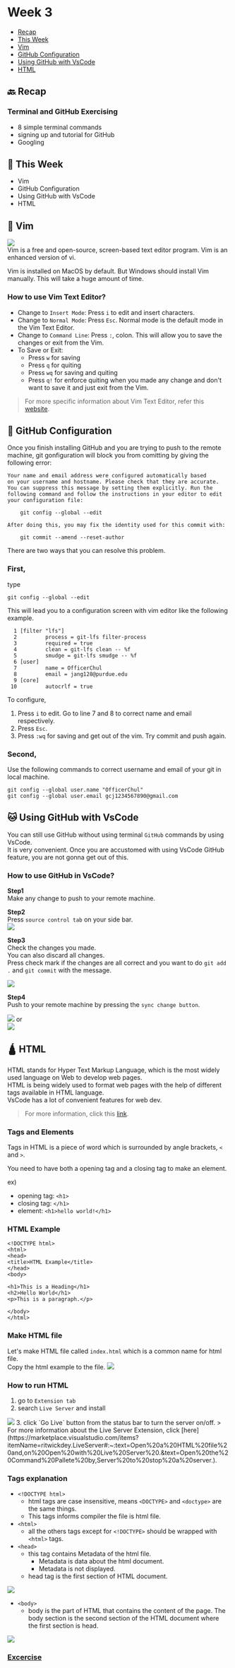 # Week 3

- [Recap](https://github.com/OfficerChul/webDev101/blob/main/Week_3/Week_3.md#-recap)
- [This Week](https://github.com/OfficerChul/webDev101/blob/main/Week_3/Week_3.md#-this-week)
- [Vim](https://github.com/OfficerChul/webDev101/blob/main/Week_3/Week_3.md#-vim)
- [GitHub Configuration](https://github.com/OfficerChul/webDev101/blob/main/Week_3/Week_3.md#-github-configuration)
- [Using GitHub with VsCode](https://github.com/OfficerChul/webDev101/blob/main/Week_3/Week_3.md#-using-github-with-vscode)
- [HTML](https://github.com/OfficerChul/webDev101/blob/main/Week_3/Week_3.md#-html)


## 🔙 Recap
### Terminal and GitHub Exercising
- 8 simple terminal commands
- signing up and tutorial for GitHub
- Googling

## 📖 This Week
- Vim
- GitHub Configuration
- Using GitHub with VsCode
- HTML

## 📓 Vim
<img src="https://miro.medium.com/max/605/1*_BWVJB2JzuuzyxGxm6XWQQ.png" /> <br />
Vim is a free and open-source, screen-based text editor program. Vim is an enhanced version of vi.

Vim is installed on MacOS by default. But Windows should install Vim manually. This will take a huge amount of time.

### **How to use Vim Text Editor?**
- Change to `Insert Mode`:
Press `i` to edit and insert characters.
- Change to `Normal Mode`:
Press `Esc`. Normal mode is the default mode in the Vim Text Editor.
- Change to `Command Line`:
Press `:`, colon. This will allow you to save the changes or exit from the Vim.
- To Save or Exit:
    - Press `w` for saving
    - Press `q` for quiting
    - Press `wq` for saving and quiting
    - Press `q!` for enforce quiting when you made any change and don't want to save it and just exit from the Vim.

> For more specific information about Vim Text Editor, refer this [website](https://opensource.com/article/19/3/getting-started-vim).

## 📛 GitHub Configuration

Once you finish installing GitHub and you are trying to push to the remote machine, git gonfiguration will block you from comitting by giving the following error:
```
Your name and email address were configured automatically based
on your username and hostname. Please check that they are accurate.
You can suppress this message by setting them explicitly. Run the
following command and follow the instructions in your editor to edit
your configuration file:

    git config --global --edit

After doing this, you may fix the identity used for this commit with:

    git commit --amend --reset-author
```
There are two ways that you can resolve this problem.
### **First**,
type
```
git config --global --edit
```
This will lead you to a configuration screen with vim editor like the following example. 
```
  1 [filter "lfs"]
  2         process = git-lfs filter-process
  3         required = true
  4         clean = git-lfs clean -- %f
  5         smudge = git-lfs smudge -- %f
  6 [user]
  7         name = OfficerChul
  8         email = jang128@purdue.edu
  9 [core]
 10         autocrlf = true
 ```
To configure,
1. Press `i` to edit. Go to line 7 and 8 to correct name and email respectively.
2. Press `Esc`.
3. Press `:wq` for saving and get out of the vim.
Try commit and push again.

### **Second**,
Use the following commands to correct username and email of your git in local machine.
```
git config --global user.name "OfficerChul"
git config --global user.email gcj1234567890@gmail.com
```

## 🐱 Using GitHub with VsCode

You can still use GitHub without using terminal `GitHub` commands by using VsCode. <br />
It is very convenient. Once you are accustomed with using VsCode GitHub feature, you are not gonna get out of this.

### **How to use GitHub in VsCode?**
**Step1**<br />
Make any change to push to your remote machine.

**Step2**<br />
Press `source control tab` on your side bar. </br>
<img src="https://github.com/OfficerChul/webDev101/blob/main/Week_3/images/github_vscode_sidebar.jpg?raw=true" />

**Step3**<br />
Check the changes you made.<br />
You can also discard all changes. <br />
Press check mark if the changes are all correct and you want to do `git add .` and `git commit` with the message.

<img src="https://github.com/OfficerChul/webDev101/blob/main/Week_3/images/github_vscode_source_control.jpg?raw=true" />

**Step4**<br />
Push to your remote machine by pressing the `sync change button`.<br />

<img src = "https://github.com/OfficerChul/webDev101/blob/main/Week_3/images/github_vscode_push.jpg?raw=true" />
or
<br />
<img src = "https://github.com/OfficerChul/webDev101/blob/main/Week_3/images/github_vscode_push2.jpg?raw=true" />


## 🛕 HTML

HTML stands for Hyper Text Markup Language, which is the most widely used language on Web to develop web pages.
</br>
HTML is being widely used to format web pages with the help of different tags available in HTML language.
<br />
VsCode has a lot of convenient features for web dev.
> For more information, click this [link](https://code.visualstudio.com/docs/languages/html).

### Tags and Elements
Tags in HTML is a piece of word which is surrounded by angle brackets, `<` and `>`.

You need to have both a opening tag and a closing tag to make an element.

ex) 
- opening tag: `<h1>`
- closing tag: `</h1>`
- element: `<h1>hello world!</h1>`

### HTML Example
```
<!DOCTYPE html>
<html>
<head>
<title>HTML Example</title>
</head>
<body>

<h1>This is a Heading</h1>
<h2>Hello World</h1>
<p>This is a paragraph.</p>

</body>
</html>
```
### Make HTML file
Let's make HTML file called `index.html` which is a common name for html file.
</br>
Copy the html example to the file.
<img src="https://github.com/OfficerChul/webDev101/blob/main/Week_3/images/html_example.jpg?raw=true" />

### How to run HTML
1. go to `Extension tab`
2. search `Live Server` and install
<img src="Week_3\images\live_server_installation.jpg" />
3. click `Go Live` button from the status bar to turn the server on/off.
> For more information about the Live Server Extension, click [here](https://marketplace.visualstudio.com/items?itemName=ritwickdey.LiveServer#:~:text=Open%20a%20HTML%20file%20and,on%20Open%20with%20Live%20Server%20.&text=Open%20the%20Command%20Pallete%20by,Server%20to%20stop%20a%20server.).

### Tags explanation

- `<!DOCTYPE html>`
    - html tags are case insensitive, means `<DOCTYPE>` and `<doctype>` are the same things.
    - This tags informs compiler the file is html file.
- `<html>`
    - all the others tags except for `<!DOCTYPE>` should be wrapped with `<html>` tags.
- `<head>`
    - this tag contains Metadata of the html file.
        - Metadata is data about the html document.   
        - Metadata is not displayed.
    - head tag is the first section of HTML document.
<img src="https://www.tutorialstonight.com/assets/html/html-head-code.png" />

- `<body>`
    - body is the part of HTML that contains the content of the page. The body section is the second section of the HTML document where the first section is head.
<img src="https://www.tutorialstonight.com/assets/html/html-body-code.png">

### [Excercise](https://github.com/OfficerChul/webDev101/blob/main/Week_3/exercise/instruction.md)




